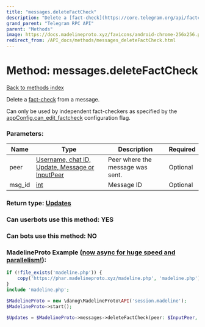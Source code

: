 ```yaml
---
title: "messages.deleteFactCheck"
description: "Delete a [fact-check](https://core.telegram.org/api/factcheck) from a message."
grand_parent: "Telegram RPC API"
parent: "Methods"
image: https://docs.madelineproto.xyz/favicons/android-chrome-256x256.png
redirect_from: /API_docs/methods/messages_deleteFactCheck.html
---
```

# Method: messages.deleteFactCheck
[Back to methods index](index.html)



Delete a [fact-check](https://core.telegram.org/api/factcheck) from a message.

Can only be used by independent fact-checkers as specified by the [appConfig.can\_edit\_factcheck](https://core.telegram.org/api/config#can-edit-factcheck) configuration flag.

### Parameters:

| Name     |    Type       | Description | Required |
|----------|---------------|-------------|----------|
|peer|[Username, chat ID, Update, Message or InputPeer](/API_docs/types/InputPeer.html) | Peer where the message was sent. | Optional|
|msg\_id|[int](/API_docs/types/int.html) | Message ID | Optional|


### Return type: [Updates](/API_docs/types/Updates.html)

### Can userbots use this method: **YES**

### Can bots use this method: **NO**


### MadelineProto Example ([now async for huge speed and parallelism!](https://docs.madelineproto.xyz/docs/ASYNC.html)):


```php
if (!file_exists('madeline.php')) {
    copy('https://phar.madelineproto.xyz/madeline.php', 'madeline.php');
}
include 'madeline.php';

$MadelineProto = new \danog\MadelineProto\API('session.madeline');
$MadelineProto->start();

$Updates = $MadelineProto->messages->deleteFactCheck(peer: $InputPeer, msg_id: $int, );
```

